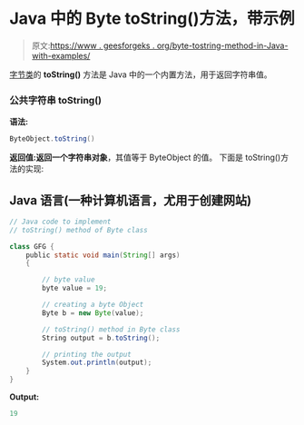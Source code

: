 # Java 中的 Byte toString()方法，带示例

> 原文:[https://www . geesforgeks . org/byte-tostring-method-in-Java-with-examples/](https://www.geeksforgeeks.org/byte-tostring-method-in-java-with-examples/)

[字节类](https://www.geeksforgeeks.org/java-lang-byte-class-java/)的 **toString()** 方法是 Java 中的一个内置方法，用于返回字符串值。

### 公共字符串 toString()

**语法:**

```java
ByteObject.toString()
```

**返回值:**返回一个**字符串对象**，其值等于 ByteObject 的值。
下面是 toString()方法的实现:

## Java 语言(一种计算机语言，尤用于创建网站)

```java
// Java code to implement
// toString() method of Byte class

class GFG {
    public static void main(String[] args)
    {

        // byte value
        byte value = 19;

        // creating a byte Object
        Byte b = new Byte(value);

        // toString() method in Byte class
        String output = b.toString();

        // printing the output
        System.out.println(output);
    }
}
```

**Output:** 

```java
19
```